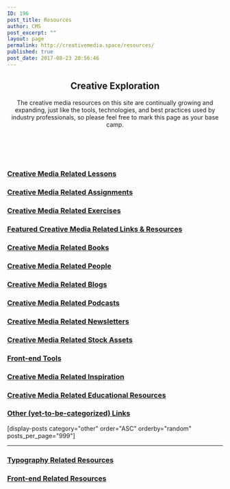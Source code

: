 ```yaml
---
ID: 196
post_title: Resources
author: CMS
post_excerpt: ""
layout: page
permalink: http://creativemedia.space/resources/
published: true
post_date: 2017-08-23 20:56:46
---
```

<!-- wp:heading {"align":"center","className":"cms-page-title"} -->
<h2 style="text-align:center" class="cms-page-title">Creative Exploration</h2>
<!-- /wp:heading -->

<!-- wp:paragraph {"align":"center","className":"narrow-centered"} -->
<p style="text-align:center" class="narrow-centered">The creative media resources on this site are continually growing and expanding, just like the tools, technologies, and best practices used by industry professionals, so please feel free to mark this page as your base camp.</p>
<!-- /wp:paragraph -->

<!-- wp:spacer {"height":60} -->
<div style="height:60px" aria-hidden="true" class="wp-block-spacer"></div>
<!-- /wp:spacer -->

<!-- wp:uagb/advanced-heading {"block_id":"d292c256-8ee1-4133-b925-5eeb7acf477e","headingTag":"h3","level":3} -->
<div class="wp-block-uagb-advanced-heading" id="uagb-adv-heading-d292c256-8ee1-4133-b925-5eeb7acf477e"><h3 class="uagb-heading-text"><a href="/category/lessons/">Creative Media Related Lessons</a></h3><div class="uagb-separator-wrap"><div class="uagb-separator"></div></div><p class="uagb-desc-text"></p></div>
<!-- /wp:uagb/advanced-heading -->

<!-- wp:uagb/post-grid {"block_id":"47354cfd-1493-4d44-b5af-0cf8c1f56dfd","categories":"12","postsToShow":100,"displayPostDate":false,"displayPostExcerpt":false,"displayPostAuthor":false,"displayPostComment":false,"imgSize":"medium","displayPostLink":false,"mcolumns":2,"orderBy":"rand","bgColor":"#ffffff","titleTag":"h4","contentPadding":10} /-->

<!-- wp:uagb/advanced-heading {"block_id":"1f5c3a8d-9fec-4041-bf80-2f52b2655efa","headingTag":"h3","level":3} -->
<div class="wp-block-uagb-advanced-heading" id="uagb-adv-heading-1f5c3a8d-9fec-4041-bf80-2f52b2655efa"><h3 class="uagb-heading-text"><a href="/category/assignments/">Creative Media Related Assignments</a></h3><div class="uagb-separator-wrap"><div class="uagb-separator"></div></div><p class="uagb-desc-text"></p></div>
<!-- /wp:uagb/advanced-heading -->

<!-- wp:uagb/post-grid {"block_id":"b7adcb81-0c26-459e-9201-7465f5b7ca85","categories":"2","postsToShow":100,"displayPostDate":false,"displayPostExcerpt":false,"displayPostAuthor":false,"displayPostComment":false,"imgSize":"medium","displayPostLink":false,"columns":4,"tcolumns":3,"mcolumns":2,"orderBy":"rand","bgColor":"#ffffff","titleTag":"h4","contentPadding":10} /-->

<!-- wp:uagb/advanced-heading {"block_id":"7439a1b8-e377-4798-89b4-b65f209ecc3c","headingTag":"h3","level":3} -->
<div class="wp-block-uagb-advanced-heading" id="uagb-adv-heading-7439a1b8-e377-4798-89b4-b65f209ecc3c"><h3 class="uagb-heading-text"><a href="/category/exercise/">Creative Media Related Exercises</a></h3><div class="uagb-separator-wrap"><div class="uagb-separator"></div></div><p class="uagb-desc-text"></p></div>
<!-- /wp:uagb/advanced-heading -->

<!-- wp:uagb/post-grid {"block_id":"5f043b39-e137-4246-af9f-e4678df99737","categories":"7","postsToShow":100,"displayPostDate":false,"displayPostExcerpt":false,"displayPostAuthor":false,"displayPostComment":false,"imgSize":"medium","displayPostLink":false,"columns":4,"tcolumns":3,"mcolumns":2,"orderBy":"rand","bgColor":"#ffffff","titleTag":"h4","contentPadding":10} /-->

<!-- wp:uagb/advanced-heading {"block_id":"4d2355f8-1732-4168-9335-90e95039fad2","headingTag":"h3","level":3} -->
<div class="wp-block-uagb-advanced-heading" id="uagb-adv-heading-4d2355f8-1732-4168-9335-90e95039fad2"><h3 class="uagb-heading-text"><a href="/category/featured/">Featured Creative Media Related Links &amp; Resources</a> </h3><div class="uagb-separator-wrap"><div class="uagb-separator"></div></div><p class="uagb-desc-text"></p></div>
<!-- /wp:uagb/advanced-heading -->

<!-- wp:uagb/post-grid {"block_id":"7ac9f037-08fd-4a1f-afd8-60f18e173d25","categories":"8","postsToShow":100,"displayPostDate":false,"displayPostExcerpt":false,"displayPostAuthor":false,"displayPostComment":false,"imgSize":"medium","displayPostLink":false,"columns":4,"tcolumns":3,"mcolumns":2,"orderBy":"rand","bgColor":"#ffffff","titleTag":"h4","contentPadding":10} /-->

<!-- wp:uagb/advanced-heading {"block_id":"5b22d72f-49e1-4f13-86b7-f553c56b1fd2","headingTag":"h3","level":3} -->
<div class="wp-block-uagb-advanced-heading" id="uagb-adv-heading-5b22d72f-49e1-4f13-86b7-f553c56b1fd2"><h3 class="uagb-heading-text"><a href="/category/books/">Creative Media Related Books</a></h3><div class="uagb-separator-wrap"><div class="uagb-separator"></div></div><p class="uagb-desc-text"></p></div>
<!-- /wp:uagb/advanced-heading -->

<!-- wp:uagb/post-grid {"block_id":"24aa9247-dfc0-454f-b27f-2bd8e0fd6f27","categories":"4","postsToShow":100,"displayPostDate":false,"displayPostExcerpt":false,"displayPostAuthor":false,"displayPostComment":false,"imgSize":"medium","displayPostLink":false,"columns":4,"tcolumns":3,"mcolumns":2,"orderBy":"rand","bgColor":"#ffffff","titleTag":"h4","contentPadding":10} /-->

<!-- wp:uagb/advanced-heading {"block_id":"ed9993f7-d53c-495a-8f7b-c60436eb287b","headingTag":"h3","level":3} -->
<div class="wp-block-uagb-advanced-heading" id="uagb-adv-heading-ed9993f7-d53c-495a-8f7b-c60436eb287b"><h3 class="uagb-heading-text"><a href="/category/people/">Creative Media Related People</a></h3><div class="uagb-separator-wrap"><div class="uagb-separator"></div></div><p class="uagb-desc-text"></p></div>
<!-- /wp:uagb/advanced-heading -->

<!-- wp:uagb/post-grid {"block_id":"bf1a3454-24bd-4837-82a3-ddf7cd592257","categories":"16","postsToShow":100,"displayPostDate":false,"displayPostExcerpt":false,"displayPostAuthor":false,"displayPostComment":false,"imgSize":"medium","displayPostLink":false,"columns":4,"tcolumns":3,"mcolumns":2,"orderBy":"rand","bgColor":"#ffffff","titleTag":"h4","contentPadding":10} /-->

<!-- wp:uagb/advanced-heading {"block_id":"de3ef644-78d9-4593-9a87-d1ce6362eff2","headingTag":"h3","level":3} -->
<div class="wp-block-uagb-advanced-heading" id="uagb-adv-heading-de3ef644-78d9-4593-9a87-d1ce6362eff2"><h3 class="uagb-heading-text"><a href="/category/blogs/">Creative Media Related Blogs</a></h3><div class="uagb-separator-wrap"><div class="uagb-separator"></div></div><p class="uagb-desc-text"></p></div>
<!-- /wp:uagb/advanced-heading -->

<!-- wp:uagb/post-grid {"block_id":"5e4ddbf2-5bd7-4660-92ab-a6e81fc34c2b","categories":"3","postsToShow":100,"displayPostDate":false,"displayPostExcerpt":false,"displayPostAuthor":false,"displayPostComment":false,"imgSize":"medium","displayPostLink":false,"columns":4,"tcolumns":3,"mcolumns":2,"orderBy":"rand","bgColor":"#ffffff","titleTag":"h4","contentPadding":10} /-->

<!-- wp:uagb/advanced-heading {"block_id":"73a21805-1662-445b-854e-cd2d15e74145","headingTag":"h3","level":3} -->
<div class="wp-block-uagb-advanced-heading" id="uagb-adv-heading-73a21805-1662-445b-854e-cd2d15e74145"><h3 class="uagb-heading-text"><a href="/category/podcasts/">Creative Media Related Podcasts</a></h3><div class="uagb-separator-wrap"><div class="uagb-separator"></div></div><p class="uagb-desc-text"></p></div>
<!-- /wp:uagb/advanced-heading -->

<!-- wp:uagb/post-grid {"block_id":"a999c2d3-27f6-4ace-b47d-ee0187f0c232","categories":"17","postsToShow":100,"displayPostDate":false,"displayPostExcerpt":false,"displayPostAuthor":false,"displayPostComment":false,"imgSize":"medium","displayPostLink":false,"columns":4,"tcolumns":3,"mcolumns":2,"orderBy":"rand","bgColor":"#ffffff","titleTag":"h4","contentPadding":10} /-->

<!-- wp:uagb/advanced-heading {"block_id":"808a09f1-9017-40c2-871a-1c109cc2a686","headingTag":"h3","level":3} -->
<div class="wp-block-uagb-advanced-heading" id="uagb-adv-heading-808a09f1-9017-40c2-871a-1c109cc2a686"><h3 class="uagb-heading-text"><a href="/category/newsletters/">Creative Media Related Newsletters</a></h3><div class="uagb-separator-wrap"><div class="uagb-separator"></div></div><p class="uagb-desc-text"></p></div>
<!-- /wp:uagb/advanced-heading -->

<!-- wp:uagb/post-grid {"block_id":"55769ad1-88e9-41a3-aeb5-2f9b782b61d7","categories":"13","postsToShow":100,"displayPostDate":false,"displayPostExcerpt":false,"displayPostAuthor":false,"displayPostComment":false,"imgSize":"medium","displayPostLink":false,"columns":4,"tcolumns":3,"mcolumns":2,"orderBy":"rand","bgColor":"#ffffff","titleTag":"h4","contentPadding":10} /-->

<!-- wp:uagb/advanced-heading {"block_id":"8520abf8-d83a-4860-9c6c-3ab0961a6d16","headingTag":"h3","level":3} -->
<div class="wp-block-uagb-advanced-heading" id="uagb-adv-heading-8520abf8-d83a-4860-9c6c-3ab0961a6d16"><h3 class="uagb-heading-text"><a href="/category/stock-photography/">Creative Media Related Stock Assets</a></h3><div class="uagb-separator-wrap"><div class="uagb-separator"></div></div><p class="uagb-desc-text"></p></div>
<!-- /wp:uagb/advanced-heading -->

<!-- wp:uagb/post-grid {"block_id":"766655bf-4879-4de4-8ae7-d3da7ef172f0","categories":"18","postsToShow":100,"displayPostDate":false,"displayPostExcerpt":false,"displayPostAuthor":false,"displayPostComment":false,"imgSize":"medium","displayPostLink":false,"columns":4,"tcolumns":3,"mcolumns":2,"orderBy":"rand","bgColor":"#ffffff","titleTag":"h4","contentPadding":10} /-->

<!-- wp:uagb/advanced-heading {"block_id":"2e25197a-fbb4-4952-96e7-b0fa7cb3b629","headingTag":"h3","level":3} -->
<div class="wp-block-uagb-advanced-heading" id="uagb-adv-heading-2e25197a-fbb4-4952-96e7-b0fa7cb3b629"><h3 class="uagb-heading-text"><a href="/category/front-end-tools/">Front-end Tools</a></h3><div class="uagb-separator-wrap"><div class="uagb-separator"></div></div><p class="uagb-desc-text"></p></div>
<!-- /wp:uagb/advanced-heading -->

<!-- wp:uagb/post-grid {"block_id":"2f9aa082-c62d-4686-9d66-f350245f3af1","categories":"9","postsToShow":100,"displayPostDate":false,"displayPostExcerpt":false,"displayPostAuthor":false,"displayPostComment":false,"imgSize":"medium","displayPostLink":false,"columns":4,"tcolumns":3,"mcolumns":2,"orderBy":"rand","bgColor":"#ffffff","titleTag":"h4","contentPadding":10} /-->

<!-- wp:uagb/advanced-heading {"block_id":"c8fc15a4-9411-48aa-9fca-fd94ced3bf0b","headingTag":"h3","level":3} -->
<div class="wp-block-uagb-advanced-heading" id="uagb-adv-heading-c8fc15a4-9411-48aa-9fca-fd94ced3bf0b"><h3 class="uagb-heading-text"><a href="/category/inspiration/">Creative Media Related Inspiration</a></h3><div class="uagb-separator-wrap"><div class="uagb-separator"></div></div><p class="uagb-desc-text"></p></div>
<!-- /wp:uagb/advanced-heading -->

<!-- wp:uagb/post-grid {"block_id":"678b7b82-3ed5-4cc2-a289-b8d28a961384","categories":"11","postsToShow":100,"displayPostDate":false,"displayPostExcerpt":false,"displayPostAuthor":false,"displayPostComment":false,"imgSize":"medium","displayPostLink":false,"columns":4,"tcolumns":3,"mcolumns":2,"orderBy":"rand","bgColor":"#ffffff","titleTag":"h4","contentPadding":10} /-->

<!-- wp:uagb/advanced-heading {"block_id":"8fc934cd-9df8-4195-867c-be3c7b4cd32a","headingTag":"h3","level":3} -->
<div class="wp-block-uagb-advanced-heading" id="uagb-adv-heading-8fc934cd-9df8-4195-867c-be3c7b4cd32a"><h3 class="uagb-heading-text"><a href="/category/educational/">Creative Media Related Educational Resources</a></h3><div class="uagb-separator-wrap"><div class="uagb-separator"></div></div><p class="uagb-desc-text"></p></div>
<!-- /wp:uagb/advanced-heading -->

<!-- wp:uagb/post-grid {"block_id":"b71b22c8-0d42-4eda-a31d-5a09c4be2100","categories":"5","postsToShow":100,"displayPostDate":false,"displayPostExcerpt":false,"displayPostAuthor":false,"displayPostComment":false,"imgSize":"medium","displayPostLink":false,"columns":4,"tcolumns":3,"mcolumns":2,"orderBy":"rand","bgColor":"#ffffff","titleTag":"h4","contentPadding":10} /-->

<!-- wp:uagb/advanced-heading {"block_id":"0e6feeaf-690d-4053-920f-bc54f2218bec","headingTag":"h3","level":3} -->
<div class="wp-block-uagb-advanced-heading" id="uagb-adv-heading-0e6feeaf-690d-4053-920f-bc54f2218bec"><h3 class="uagb-heading-text"><a href="/category/other/">Other (yet-to-be-categorized) Links</a></h3><div class="uagb-separator-wrap"><div class="uagb-separator"></div></div><p class="uagb-desc-text"></p></div>
<!-- /wp:uagb/advanced-heading -->

<!-- wp:shortcode -->
[display-posts category="other"  order="ASC" orderby="random" posts_per_page="999"]
<!-- /wp:shortcode -->

<!-- wp:separator -->
<hr class="wp-block-separator"/>
<!-- /wp:separator -->

<!-- wp:uagb/advanced-heading {"block_id":"22fcdc0c-9891-4f1c-9c16-ac6123f266e5","headingTag":"h3","level":3} -->
<div class="wp-block-uagb-advanced-heading" id="uagb-adv-heading-22fcdc0c-9891-4f1c-9c16-ac6123f266e5"><h3 class="uagb-heading-text"><a href="https://www.creativemedia.space/tag/typography/">Typography Related Resources</a></h3><div class="uagb-separator-wrap"><div class="uagb-separator"></div></div><p class="uagb-desc-text"></p></div>
<!-- /wp:uagb/advanced-heading -->

<!-- wp:uagb/post-grid {"block_id":"6179e78b-4d0a-43ea-9d9d-3fab76130025","categories":"29","taxonomyType":"post_tag","postsToShow":100,"displayPostDate":false,"displayPostExcerpt":false,"displayPostAuthor":false,"displayPostComment":false,"displayPostImage":false,"imgSize":"medium","displayPostLink":false,"columns":4,"tcolumns":3,"mcolumns":2,"orderBy":"rand","bgColor":"#ffffff","titleTag":"h4","contentPadding":10} /-->

<!-- wp:uagb/advanced-heading {"block_id":"cf0c608c-de04-4b07-908e-b4adc7004281","headingTag":"h3","level":3} -->
<div class="wp-block-uagb-advanced-heading" id="uagb-adv-heading-cf0c608c-de04-4b07-908e-b4adc7004281"><h3 class="uagb-heading-text"><a href="https://www.creativemedia.space/tag/frontendwebdev/">Front-end Related Resources</a></h3><div class="uagb-separator-wrap"><div class="uagb-separator"></div></div><p class="uagb-desc-text"></p></div>
<!-- /wp:uagb/advanced-heading -->

<!-- wp:uagb/post-grid {"block_id":"30291515-e8eb-4c8b-8d9a-2a7bfa35fbeb","categories":"21","taxonomyType":"post_tag","postsToShow":100,"displayPostDate":false,"displayPostExcerpt":false,"displayPostAuthor":false,"displayPostComment":false,"displayPostImage":false,"imgSize":"medium","displayPostLink":false,"columns":4,"tcolumns":3,"mcolumns":2,"orderBy":"rand","bgColor":"#ffffff","titleTag":"h4","contentPadding":10} /-->